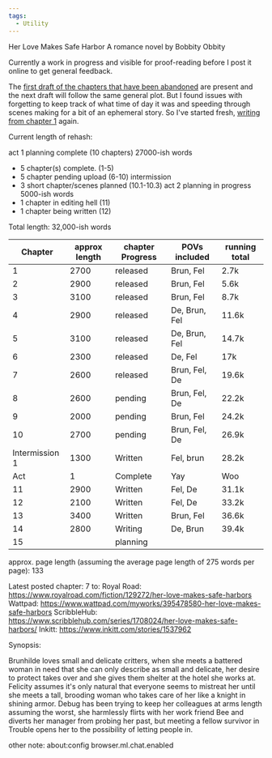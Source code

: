 ```yaml
---
tags:
  - Utility
---
```

Her Love Makes Safe Harbor
A romance novel by Bobbity Obbity

Currently a work in progress and visible for proof-reading before I post it online to get general feedback.

The [first draft of the chapters that have been abandoned](https://github.com/RobbingSpree/HLMSH-Novel/blob/main/chapters_as_imported/Chapter0.md) are present and the next draft will follow the same general plot. 
But I found issues with forgetting to keep track of what time of day it was and speeding through scenes making for a bit of an ephemeral story.
So I've started fresh, [writing from chapter 1](https://github.com/RobbingSpree/HLMSH-Novel/blob/main/new%20chapters%202nd%20attempt/Chapter%201.md) again.

Current length of rehash:

act 1 planning complete (10 chapters) 27000-ish words
- 5 chapter(s) complete. (1-5)
- 5 chapter pending upload (6-10)
intermission
- 3 short chapter/scenes planned (10.1-10.3)
act 2 planning in progress 5000-ish words
- 1 chapter in editing hell (11)
- 1 chapter being written (12)

Total length: 32,000-ish words

| Chapter        | approx length | chapter Progress | POVs included | running total |
| -------------- | ------------- | ---------------- | ------------- | ------------- |
| 1              | 2700          | released         | Brun, Fel     | 2.7k          |
| 2              | 2900          | released         | Brun, Fel     | 5.6k          |
| 3              | 3100          | released         | Brun, Fel     | 8.7k          |
| 4              | 2900          | released         | De, Brun, Fel | 11.6k         |
| 5              | 3100          | released         | De, Brun, Fel | 14.7k         |
| 6              | 2300          | released         | De, Fel       | 17k           |
| 7              | 2600          | released         | Brun, Fel, De | 19.6k         |
| 8              | 2600          | pending          | Brun, Fel, De | 22.2k         |
| 9              | 2000          | pending          | Brun, Fel     | 24.2k         |
| 10             | 2700          | pending          | Brun, Fel, De | 26.9k         |
| Intermission 1 | 1300          | Written          | Fel, brun     | 28.2k         |
| Act            | 1             | Complete         | Yay           | Woo           |
| 11             | 2900          | Written          | Fel, De       | 31.1k         |
| 12             | 2100          | Written          | Fel, De       | 33.2k         |
| 13             | 3400          | Written          | Brun, Fel     | 36.6k         |
| 14             | 2800          | Writing          | De, Brun      | 39.4k         |
| 15             |               | planning         |               |               |
approx. page length (assuming the average page length of 275 words per page): 133

Latest posted chapter:
7
to:
Royal Road: https://www.royalroad.com/fiction/129272/her-love-makes-safe-harbors
Wattpad: https://www.wattpad.com/myworks/395478580-her-love-makes-safe-harbors
ScribbleHub: https://www.scribblehub.com/series/1708024/her-love-makes-safe-harbors/
Inkitt: https://www.inkitt.com/stories/1537962

Synopsis:

Brunhilde loves small and delicate critters, when she meets a battered woman in need that she can only describe as small and delicate, her desire to protect takes over and she gives them shelter at the hotel she works at.
Felicity assumes it's only natural that everyone seems to mistreat her until she meets a tall, brooding woman who takes care of her like a knight in shining armor.
Debug has been trying to keep her colleagues at arms length assuming the worst, she harmlessly flirts with her work friend Bee and diverts her manager from probing her past, but meeting a fellow survivor in Trouble opens her to the possibility of letting people in.


other note:
about:config
browser.ml.chat.enabled
